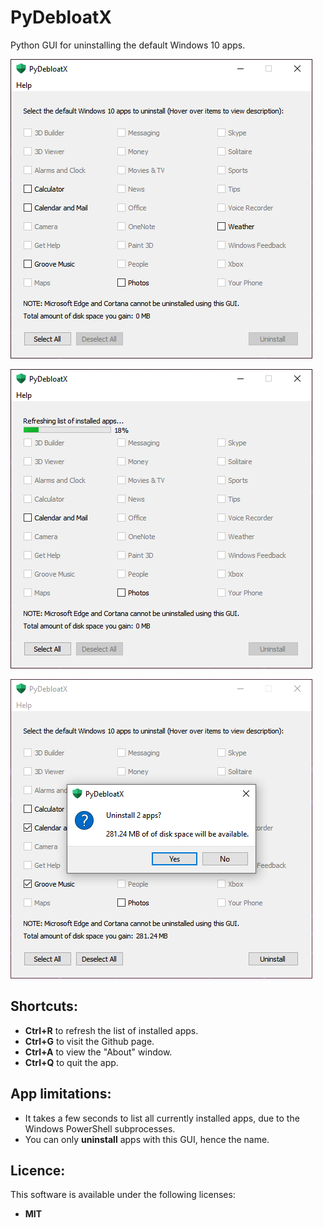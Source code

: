 # PyDebloatX
Python GUI for uninstalling the default Windows 10 apps.

![image](images/app_main.png)

![image](images/app_loading.png)

![image](images/app_confirm.png)

## Shortcuts:

* **Ctrl+R** to refresh the list of installed apps.
* **Ctrl+G** to visit the Github page.
* **Ctrl+A** to view the "About" window.
* **Ctrl+Q** to quit the app.

## App limitations:

* It takes a few seconds to list all currently installed apps, due to the   Windows PowerShell subprocesses.
* You can only **uninstall** apps with this GUI, hence the name.

## Licence:

This software is available under the following licenses:

  * **MIT**